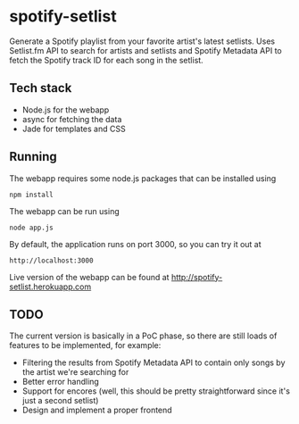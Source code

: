 spotify-setlist
===============

Generate a Spotify playlist from your favorite artist's latest setlists. Uses Setlist.fm API to search for artists and setlists and Spotify Metadata API to fetch the Spotify track ID for each song in the setlist.

## Tech stack ##
* Node.js for the webapp
* async for fetching the data
* Jade for templates and CSS

## Running ##
The webapp requires some node.js packages that can be installed using 
	
	npm install
	
The webapp can be run using
	
	node app.js
	
By default, the application runs on port 3000, so you can try it out at
	
	http://localhost:3000
	
Live version of the webapp can be found at http://spotify-setlist.herokuapp.com

## TODO ##
The current version is basically in a PoC phase, so there are still loads of features to be implemented, for example:
* Filtering the results from Spotify Metadata API to contain only songs by the artist we're searching for
* Better error handling
* Support for encores (well, this should be pretty straightforward since it's just a second setlist)
* Design and implement a proper frontend
